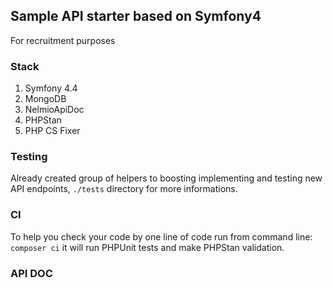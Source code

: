 ## Sample API starter based on Symfony4
For recruitment purposes

### Stack
1. Symfony 4.4
2. MongoDB
3. NelmioApiDoc
4. PHPStan
5. PHP CS Fixer

### Testing
Already created group of helpers to boosting implementing and testing new API endpoints, 
`./tests` directory for more informations.

### CI
To help you check your code by one line of code run from command line:
`composer ci` it will run PHPUnit tests and make PHPStan validation.

### API DOC
